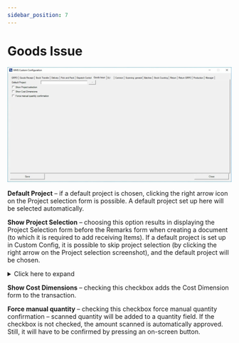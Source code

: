 ```yaml
---
sidebar_position: 7
---
```


# Goods Issue

![Goods Issue](./media/cc-goods-issue.webp)

**Default Project** – if a default project is chosen, clicking the right arrow icon on the Project selection form is possible. A default project set up here will be selected automatically.

**Show Project Selection** – choosing this option results in displaying the Project Selection form before the Remarks form when creating a document (to which it is required to add receiving Items). If a default project is set up in Custom Config, it is possible to skip project selection (by clicking the right arrow on the Project selection screenshot), and the default project will be chosen.
    <details>
    <summary>Click here to expand</summary>
    <div>
    ![Project Selection](./media/project-selection-01.png)
    </div>
    </details>

**Show Cost Dimensions** – checking this checkbox adds the Cost Dimension form to the transaction.

**Force manual quantity** – checking this checkbox force manual quantity confirmation – scanned quantity will be added to a quantity field. If the checkbox is not checked, the amount scanned is automatically approved. Still, it will have to be confirmed by pressing an on-screen button.
